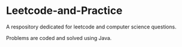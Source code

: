 # Leetcode-and-Practice
A respository dedicated for leetcode and computer science questions.

Problems are coded and solved using Java.
